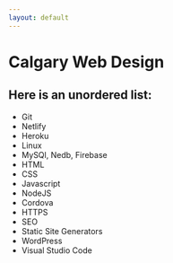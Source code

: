 ```yaml
---
layout: default
---
```


# Calgary Web Design

## Here is an unordered list:

*   Git 
*   Netlify
*   Heroku
*   Linux
*   MySQl, Nedb, Firebase
*   HTML
*   CSS
*   Javascript
*   NodeJS
*   Cordova
*   HTTPS
*   SEO
*   Static Site Generators
*   WordPress
*   Visual Studio Code

